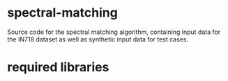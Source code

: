 # spectral-matching
 Source code for the spectral matching algorithm, containing input data for the IN718 dataset as well as synthetic input data for test cases.

# required libraries
